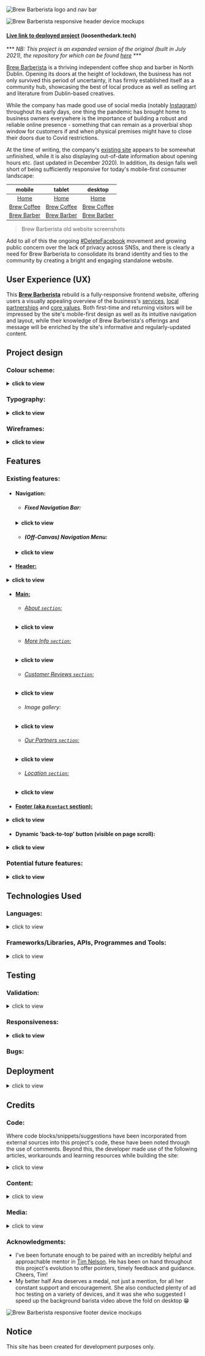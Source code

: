 ![Brew Barberista logo and nav bar](docs/images/screenshots/nav/brew-barberista-branded-navbar-with-logo.png)

![Brew Barberista responsive header device mockups](docs/images/screenshots/mockups/brew-barberista-header.png)

#### [Live link to deployed project](https://loosenthedark.tech/brew-barberista/) (loosenthedark.tech)

*** _NB: This project is an expanded version of the original (built in July 2021), the repository for which can be found [here](https://github.com/loosenthedark/brew-barberista)_ ***

[Brew Barberista](http://brewbarberista.ie/) is a thriving independent coffee shop and barber in North Dublin. Opening its doors at the height of lockdown, the business has not only survived this period of uncertainty, it has firmly established itself as a community hub, showcasing the best of local produce as well as selling art and literature from Dublin-based creatives.

While the company has made good use of social media (notably [Instagram](https://www.instagram.com/brewbarberista/)) throughout its early days, one thing the pandemic has brought home to business owners everywhere is the importance of building a robust and reliable online presence - something that can remain as a proverbial shop window for customers if and when physical premises might have to close their doors due to Covid restrictions.

At the time of writing, the company's [existing site](http://brewbarberista.ie/) appears to be somewhat unfinished, while it is also displaying out-of-date information about opening hours etc. (last updated in December 2020). In addition, its design falls well short of being sufficiently responsive for today's mobile-first consumer landscape:

mobile  |  tablet  |  desktop
:-------------------------:|:-------------------------:|:-------------------------:
[Home](docs/images/screenshots/old-site/brew-barberista-home-mobile.png)  |  [Home](docs/images/screenshots/old-site/brew-barberista-home-tablet.png) |  [Home](docs/images/screenshots/old-site/brew-barberista-home-desktop.png)
[Brew Coffee](docs/images/screenshots/old-site/brew-barberista-coffee-mobile.png)  |  [Brew Coffee](docs/images/screenshots/old-site/brew-barberista-coffee-tablet.png) |  [Brew Coffee](docs/images/screenshots/old-site/brew-barberista-coffee-desktop.png)
[Brew Barber](docs/images/screenshots/old-site/brew-barberista-barber-mobile.png)  |  [Brew Barber](docs/images/screenshots/old-site/brew-barberista-barber-tablet.png) |  [Brew Barber](docs/images/screenshots/old-site/brew-barberista-barber-desktop.png)

> Brew Barberista old website screenshots

Add to all of this the ongoing [#DeleteFacebook](https://twitter.com/search?q=%23DeleteFacebook) movement and growing public concern over the lack of privacy across SNSs, and there is clearly a need for Brew Barberista to consolidate its brand identity and ties to the community by creating a bright and engaging standalone website.

## User Experience (UX)

This [**Brew Barberista**](https://loosenthedark.tech/brew-barberista) rebuild is a fully-responsive frontend website, offering users a visually appealing overview of the business's [services](https://loosenthedark.tech/brew-barberista/#about), [local partnerships](https://loosenthedark.tech/brew-barberista/#partners) and [core values](https://loosenthedark.tech/brew-barberista/#more-info). Both first-time and returning visitors will be impressed by the site's mobile-first design as well as its intuitive navigation and layout, while their knowledge of Brew Barberista's offerings and message will be enriched by the site's informative and regularly-updated content.

## Project design

### Colour scheme:
<details>
  <summary>
  <b>click to view</b>
  </summary>

![Brew Barberista colour scheme (Coolors palette) screenshot](docs/images/screenshots/brew-barberista-colour-scheme.png)
</details>

### Typography:
<details>
  <summary>
  <b>click to view</b>
  </summary>

- #### Primary font...

  - **Family:** [Poppins](https://fonts.google.com/specimen/Poppins)
  - **Weights:** 300, 400, 500
  - **Fallback:** `sans-serif`

- #### Secondary (Heading) font...

  - **Family:** [Lora](https://fonts.google.com/specimen/Lora)
  - **Weights:** 600, 700
  - **Fallback:** `serif`
</details>

### Wireframes:
<details>
  <summary>
  <b>click to view</b>
  </summary>

  Initial design inspiration for the project's layout and aesthetic came from [this Frontend Mentor challenge spec](https://www.frontendmentor.io/challenges/sunnyside-agency-landing-page-7yVs3B6ef)
</details>

## Features

### Existing features:

- #### Navigation:

  - ##### Fixed Navigation Bar:
  <details>
  <summary>
  <b>click to view</b>
  </summary>

  ![](docs/images/screenshots/nav/nav-bar-mobile.png)  |  ![](docs/images/screenshots/nav/nav-bar-tablet.png)  |  ![](docs/images/screenshots/nav/nav-bar-tablet.png)
  :-------------------------:|:-------------------------:|:-------------------------:
  mobile  |  tablet |  desktop

    - There is a full-width nav bar fixed to the top of the viewport on all device sizes
    - The site's core navigation menu is hidden off-canvas initially to create a spacious feel across the landing area, where the user is greeted by the Brew Barberista `.navbar-logo` on the left-hand side and a `.navbar-toggler` button (aka 'hamburger icon') to the right
    - This logo is a modified version of the one featured in the nav bar of [the business's existing website](http://brewbarberista.ie/)
    - The [dark blue and gold colours that make up this logo](http://brewbarberista.ie/resources/Circular%20logo.jpg) directly inform this project's primary palette. A lighter shade of 'queen blue' [(featured throughout the current site's `footer`, for instance)](https://loosenthedark.tech/brew-barberista#contact) is taken directly from [the premises' brightly-painted shopfront](https://www.facebook.com/photo/?fbid=190590879506085&set=a.190590812839425).
  </details>

  - ##### (Off-Canvas) Navigation Menu:

  <details>
  <summary>
  <b>click to view</b>
  </summary>

  ![](docs/images/screenshots/nav/navbar-nav-mobile.png)  |  ![](docs/images/screenshots/nav/navbar-nav-tablet.png)  |  ![](docs/images/screenshots/nav/navbar-nav-desktop.png)
  :-------------------------:|:-------------------------:|:-------------------------:
  mobile  |  tablet |  desktop

    - The off-canvas `navbar-nav` menu mentioned above can be expanded by clicking on the `.navbar-toggler` button. This functionality has been enabled using custom JavaScript by listening for a relevant user click(s) and sliding the `.navbar-nav` into the viewport with CSS class toggling involving `absolute` positioning and appropriate transition effects. In addition, the icon comprising the `.navbar-toggler` button [animates on click](docs/images/screenshots/nav/nav-toggler-icons-animation.gif) to produce a dynamic yet smooth transition that is both distinctive and pleasing to the eye.
    - The expanded polygon-shaped menu contains links to each of the website's six internal sections containing content (see below), as well as a seventh link entitled 'Press'.
    - Clicking on this 'Press' link triggers an additional absolutely-positioned submenu featuring external links to recent Brew Barberista media appearances. Each of these links opens in a new browser tab due to the `<a>` tag's `target` property being set to `_blank`.
    - The bottom 'Contact' link consists of a blue call-to-action `button`. In keeping with UX best practices, clicking on any of the links embedded in the `.navbar-nav` will cause the menu to revert to its default off-canvas location as the site navigates to the designated location. Smooth scrolling has been enabled to streamline the navigation experience through use of the `scroll-behavior: smooth;` CSS rule on the document's `body` element.
    - It's worth noting that one further section of the site, a tiled image gallery, is purely decorative, and so no anchor link was deemed necessary.

  ![](docs/images/screenshots/nav/press-list-mobile.png)  |  ![](docs/images/screenshots/nav/press-list-tablet.png)  |  ![](docs/images/screenshots/nav/press-list-desktop.png)
  :-------------------------:|:-------------------------:|:-------------------------:
  mobile  |  tablet |  desktop
  </details>

- #### [Header:](https://loosenthedark.tech/brew-barberista)
<details>
  <summary>
  <b>click to view</b>
  </summary>

![](docs/images/screenshots/header/header-html-snippet.png)  |  ![](docs/images/screenshots/header/header-css-snippet.png)
:-------------------------:|:-------------------------:
`<header>` HTML code snippet  |  `.hero-header` and `.overlay` CSS code snippets

![](docs/images/screenshots/header/header-mobile.jpg)  |  ![](docs/images/screenshots/header/header-tablet.jpg)  |  ![](docs/images/screenshots/header/header-desktop.gif)
:-------------------------:|:-------------------------:|:-------------------------:
mobile  |  tablet |  desktop

  - ##### Mobile & Tablet (< 992px):

    - The site's above-the-fold real estate on mobile and tablet features a clean, soothing background image of a horizon out to sea. This was chosen due to Brew Barberista's prime [location](https://loosenthedark.tech/brew-barberista/#location) just off the Howth Road in Raheny, less than a kilometre uphill from the Dublin Bay coast road.
    - On page load this landing area is brought to life using animated hero icons: one a [takeaway cup of hot coffee](static/images/icons/icon-coffee-takeaway.svg), the other a [silhouette of a man with a striking hairstyle](static/images/icons/icon-silhouette.svg). These icons have been enlarged and had a 'zoom-into-view' `@keyframes icon-reveal` animation effect applied to them in order to capture the visitor's attention and hint at the services available at Brew Barberista.
    - There is also a gold-coloured downward-pointing chevron icon used to hook the user and encourage them to explore below the fold. This functionality has been enhanced by adding a gentle `@keyframes bobbing` animation effect in the project's stylesheet

  - ##### Desktop (> 991px):

    - A decision was made to change the `header` area's aesthetic on desktop devices. In place of the background image with animated icons are two short complementary video backgrounds: one showing [a barista pouring a cup of coffee](static/videos/bg-barista-pour.mp4), the other featuring [a closeup of a barber trimming a customer's hair](static/videos/bg-barber.mp4).
    - Both of these `video` elements have had their `opacity` reduced to keep them from being seen to occupy the foreground (and/or overly distract the user from the site's main content).
    - There has also been an `.overlay` class applied to an absolutely-positioned `div` element that acts as a subtle filter in line with the site's prevailing colour palette
    - One more additional `div` with `background-color` set to semi-opaque blue has had a `clip-path` rule applied to it. This has the effect of creating a symmetrical pair of roughly triangular 'corner areas', each containing an icon and a heading, which act as navigation links to 'Brew Coffee' and 'Brew Barber', respectively.
</details>

- #### [Main:](https://loosenthedark.tech/brew-barberista/#about)

  - ###### [About `section`:](https://loosenthedark.tech/brew-barberista/#about)
  <details>
  <summary>
  <b>click to view</b>
  </summary>

  ![](docs/images/screenshots/about/about-mobile.png)  |  ![](docs/images/screenshots/about/about-tablet.png)  |  ![](docs/images/screenshots/about/about-desktop.png)
  :-------------------------:|:-------------------------:|:-------------------------:
  mobile  |  tablet |  desktop

    - The site's first textual content appears in the area immediately below the `header` (referred to as the About section here for the sake of convenience). This `section` is in turn subdivided into two `div`s, [**Brew Coffee**](https://loosenthedark.tech/brew-barberista/#about) and [**Brew Barber**](https://loosenthedark.tech/brew-barberista/#barber), each accompanied by eye-catching background imagery and short, snappy summaries of the two sides of Brew Barberista's operations:
  </details>

  - ###### [More Info `section`:](https://loosenthedark.tech/brew-barberista/#more-info)
  <details>
  <summary>
  <b>click to view</b>
  </summary>

  ![](docs/images/screenshots/more-info/more-info-mobile.png)  |  ![](docs/images/screenshots/more-info/more-info-tablet.png)  |  ![](docs/images/screenshots/more-info/more-info-desktop.png)
  :-------------------------:|:-------------------------:|:-------------------------:
  mobile  |  tablet |  desktop

    - Each About subsection contains a 'More Info' hyperlink, which brings the user to the relevant follow-on subsection for that Brew Barberista service ([Brew Coffee](https://loosenthedark.tech/brew-barberista/#more-info) / [Brew Barber](https://loosenthedark.tech/brew-barberista/#get-in-touch)).
    - These two More Info subsections are stacked on mobile and tablet, and lie side by side on desktop
    - Each panel contains informative blurbs highlighting a variety of USPs offered by Brew Barberista. The text is set against carefully-positioned full-width and -height background images.
    - As screen width increases and space permits, several (initially hidden) elements are revealed across tablet and desktop devices. These include supplementary paragraphs of text and call-to-action `button`s.
    - The 'OUR PARTNERS' CTA `button` (visible on desktop only) in the [Brew Coffee `div`](https://loosenthedark.tech/brew-barberista/#more-info) directs the user to the [Our Partners `section`](#our-partners-section) of the site, while the 'BOOK NOW' `button` (visible on tablet and desktop) beneath the ['Get in touch' Brew Barber heading](https://loosenthedark.tech/brew-barberista/#get-in-touch) causes the page to scroll right down to the [`footer`](#footer-aka-contact-section), where the business's [contact details](https://loosenthedark.tech/brew-barberista/#contact) can be found.
  </details>

  - ###### [Customer Reviews `section`:](https://loosenthedark.tech/brew-barberista/#customer-reviews)
  <details>
  <summary>
  <b>click to view</b>
  </summary>

  ![](docs/images/screenshots/customer-reviews/customer-reviews-mobile.png)  |  ![](docs/images/screenshots/customer-reviews/customer-reviews-tablet.png)  |  ![](docs/images/screenshots/customer-reviews/customer-reviews-desktop.png)
  :-------------------------:|:-------------------------:|:-------------------------:
  mobile  |  tablet |  desktop

    - The Customer Reviews `section` boasts a selection of reviews from Brew Barberista customers, shining a light on what the business has to offer.
    - Each review consists of a customer avatar, excerpt from that customer's review, customer name and the source from which the review has been taken.
    - Semantic HTML elements have been used here: each review is wrapped inside a `figure` element, with nested `img` (avatar), `blockquote` (review body) and `figcaption` (name and review source) elements.

      ![](docs/images/screenshots/customer-reviews/customer-reviews-html-snippet.png)  |  
      :-------------------------:|
      `<figure>` HTML code snippet   |  

    - As with several other `section`s, the layout has been achieved using a combination of CSS positioning and flexbox on smaller screens, with CSS grid rules applied on desktop.
  </details>

  - ###### Image gallery:
  <details>
  <summary>
  <b>click to view</b>
  </summary>

  ![](docs/images/screenshots/image-gallery/image-gallery-mobile.png)  |  ![](docs/images/screenshots/image-gallery/image-gallery-tablet.png)  |  ![](docs/images/screenshots/image-gallery/image-gallery-desktop.png)
  :-------------------------:|:-------------------------:|:-------------------------:
  mobile  |  tablet |  desktop

    - As stated previously, the (untitled) image gallery is for decorative purposes only
    - A flexible and fluid layout has been achieved with flexbox - more specifically, through use of the `flex-wrap` CSS property
    - The gallery displays as a 2x2 grid on mobile, 3x2 on tablet (two extra image `div`s having had their `display` property toggled from `none` to `block`) and a single row containing four images (each with a `max-height` rule applied when the screen width reaches 1440px) on desktop
  </details>

  - ###### [Our Partners `section`:](https://loosenthedark.tech/brew-barberista/#partners)

  <details>
  <summary>
  <b>click to view</b>
  </summary>

  ![](docs/images/screenshots/partners/partners-mobile.png)  |  ![](docs/images/screenshots/partners/partners-tablet.png)  |  ![](docs/images/screenshots/partners/partners-desktop.png)
  :-------------------------:|:-------------------------:|:-------------------------:
  mobile  |  tablet |  desktop

    - A similarly fluid approach has been taken for the site's Our Partners `section`, which consists of a grid of logos belonging to companies/organisations that Brew Barberista has either championed or worked alongside
    - Each logo `img` is also a clickable link to the relevant company's website, with all of these external links opening in a new browser tab
    - Due to device width constraints, and in order to avoid generating a cluttered feel, two of the `section`'s twelve `figure` elements are hidden on mobile
  </details>

  - ###### [Location `section`:](https://loosenthedark.tech/brew-barberista/#location)
  <details>
  <summary>
  <b>click to view</b>
  </summary>

  ![](docs/images/screenshots/location/location-mobile.png)  |  ![](docs/images/screenshots/location/location-tablet.png)  |  ![](docs/images/screenshots/location/location-desktop.png)
  :-------------------------:|:-------------------------:|:-------------------------:
  mobile  |  tablet |  desktop

    - The last `main` `section` before the `footer` is a full-width rendering of the business's location on Google Maps
    - This has been implemented using a straightforward `script` call to the Maps API just inside `index.html`'s closing `<body>` tag
    - Map configuration and rendering is processed in a [`maps.js` file](static/js/maps.js) located in the project's [`js` subdirectory](static/js) of the [`static` directory](static)

      ![](docs/images/screenshots/location/location-js-snippet.png)  |  
      :-------------------------:|
      `maps.js` file JS code snippet   |

    - A `max-width` value of `60rem` has been set on the `.map-container` `div` across desktop devices to prevent the map from sprawling too far horizontally.
    - To create a bespoke and memorable user experience, the default Maps Marker image has been replaced by [a miniature version of the dark blue and gold Brew Barberista circular logo](static/images/icons/pin-brew-barberista.png)
  </details>

- #### [Footer (aka `#contact` section):](https://loosenthedark.tech/brew-barberista/#contact)
<details>
  <summary>
  <b>click to view</b>
  </summary>

The site's `footer` element is far from an afterthought, as it contains important contact information and social media links for Brew Barberista. There are three main ways the user might arrive here:

  1) By simply scrolling manually through the entire website
  2) By clicking the blue 'CONTACT' call-to-action `button` located at the foot of the [off-canvas `.navbar-nav` navigation menu](#off-canvas-navigation-menu)
  3) By clicking the gold-coloured 'BOOK NOW' CTA button located at the foot of the second [`section#more-info > div`](#more-info-section) on tablet and desktop

As outlined previously, the choice of a specific shade of blue as the `background-color` for this area was inspired by the actual coat of paint used on [the facade of Brew Barberista's physical premises](https://www.facebook.com/photo/?fbid=190590879506085&set=a.190590812839425) in D5 (_cf._ device mockups `footer` screenshots at the bottom of this `README` document).
</details>

- #### Dynamic 'back-to-top' button (visible on page scroll):
<details>
  <summary>
  <b>click to view</b>
  </summary>

One other important UX feature is a fixed-position dark-blue button containing an upward-pointing chevron icon that becomes available to the user as a single-click avenue back to the top of the page when they have scrolled more than 500px vertically downwards. This functionality has been put in place by listening out for a `window` [scroll event](https://developer.mozilla.org/en-US/docs/Web/API/Document/scroll_event) in the project's [`script.js` file](static/js/script.js). The `#btn-back-to-top` element's `display` property is then toggled back and forth between `none` and `block` in order to show/hide the button in the bottom right-hand corner of the viewport.

  ![](docs/images/screenshots/back-to-top/back-to-top-js-snippet.png)  |  ![](docs/images/screenshots/back-to-top/back-to-top-css-snippet.png)
  :-------------------------:|:-------------------------:
  `script.js` file event listener JS code snippet  |  `#btn-back-to-top` CSS code snippet

![](docs/images/screenshots/back-to-top/back-to-top-mobile.png)  |  ![](docs/images/screenshots/back-to-top/back-to-top-tablet.png)  |  ![](docs/images/screenshots/back-to-top/back-to-top-desktop.png)
:-------------------------:|:-------------------------:|:-------------------------:
mobile  |  tablet |  desktop
</details>

### Potential future features:
<details>
  <summary>
  <b>click to view</b>
  </summary>

- #### Favicon:

  The site's current favicon has been crudely created by simply cropping a circular cutout of the main Brew Barberista brand logo. A more professional-looking image (to be designed from scratch) would therefore be preferable going forward.

- #### Opening hours:

  These may vary (e.g. Brew Coffee is open seven days a week, whereas Brew Barber is closed two of those days), and will need to be confirmed in consulatation with the business owner. A couple of options for displaying these would be to place them in the `footer` or else maybe to make them viewable on click by toggling a modal from the site's `navbar-nav` menu.

- #### Contact/Booking form:

  At present, the user is unable to either contact Brew Barberista or make an appointment for a haircut from within the site itself - the Contact link in the `navbar-nav` just directs them to the [`footer`](https://loosenthedark.tech/brew-barberista/#contact), which lists the company's contact details along with social media links. A more comprehensive UX would incorporate a native form for reaching out to Brew Barberista without having to open a separate tab/window. Again, a pop-up modal might be suitable for this purpose, or else the form could maybe fit alongside the `.map-container` `div` on wider screens.

- #### Price list(s)/Menu:

  One way of engaging the user further would be to display prices for all of Brew Barberista's products and services. This would likely necessitate building an additional page(s), as the current landing page is probably too long to accommodate much more scrollable content.

- #### 'Meet The Team' section:

  One more potential feature to add would be a brief introductory profile section for each front-of-house member of the ['Brew Crew'](https://www.facebook.com/photo.php?fbid=183724086859431&set=pb.100056655232619.-2207520000..&type=3), as they're known. It would be best to maybe bring in a professional photographer if possible to take production-ready shots of the team at work. Together with a short, vox pop-style interview with each staff member, this would add a nice personal touch to the site and help connect the business more tangibly to its customer base.
</details>

## Technologies Used

### Languages:
<details>
  <summary>
  click to view
  </summary>

- [HTML5:](https://en.wikipedia.org/wiki/HTML5) used for structuring the site
- [CSS3:](https://en.wikipedia.org/wiki/Cascading_Style_Sheets) used for styling the site
- [JavaScript:](https://en.wikipedia.org/wiki/JavaScript) used for site logic and web page behaviour
</details>

### Frameworks/Libraries, APIs, Programmes and Tools:
<details>
  <summary>
  click to view
  </summary>

- [Google Fonts:](https://fonts.google.com/) used to import the Poppins and Lora fonts into the project's stylesheets
- [Font Awesome v5.15.3:](https://fontawesome.com/) used to add appropriate and visually appealing site icons
- [Gitpod:](https://gitpod.io/) used as the online IDE for the project
- [Git:](https://git-scm.com/) used for version control by utilising the Gitpod terminal to commit frequently to Git and push all commits to GitHub
- [GitHub:](https://github.com/) used to compile and remotely store the project's codebase following successive local commits initiated from the command line
- [Google Maps API:](https://developers.google.com/maps) used to provide a visual representation of Brew Barberista's location to site visitors
- [Adobe Illustrator:](https://www.googleadservices.com/pagead/aclk?sa=L&ai=DChcSEwjHh4e5sIXyAhXP6-0KHS7vASoYABAAGgJkZw&ae=2&ohost=www.google.com&cid=CAESQOD2cD2cs4zu4JpNTapSj1nbDmPmLIo3quvyOOMw9veyz__8LtydqbjQH8HTLrYcgDlnQb6l-F40o-SYGXLD1T0&sig=AOD64_0b1ay7NFSesjZymAaH8gGibU9W0w&q&adurl&ved=2ahUKEwiPv_64sIXyAhW8UBUIHS4nDYMQ0Qx6BAgCEAE) used to convert both Shutterstock vector downloads from `.eps` to the more manageable `.svg` file format
- [TinyJPG:](https://tinyjpg.com/) used for image compression
- [PicResize:](https://picresize.com/) used to crop and resize images
- [Brackets](http://brackets.io/) (desktop app version): used to make coloration edits to SVG files
- [Kapwing:](https://www.kapwing.com/) used as the project's go-to content editing resource, e.g. to shorten videos and customise [Brew Barberista partner logos](https://loosenthedark.tech/brew-barberista/#partners)
- [W3Schools HTML Color Picker:](https://www.w3schools.com/colors/colors_picker.asp) used for generating on-the-fly colour pairings and modifications (lightening, darkening etc. of core project colours)
- [WebAIM (contrast checker):](https://webaim.org/resources/contrastchecker/) / [WAVE Web Accessibility Evaluation Tool](https://wave.webaim.org/) used to ensure site foreground and background colour contrasts meet [WCAG 2 accessibility requirements](https://webaim.org/articles/contrast/)
- [Editor.md:](https://pandao.github.io/editor.md/en.html) used to format project Markdown in line with best practices
- [Ray.so:](https://ray.so/) used to create the code block images featured throughout this Markdown file
</details>

## Testing

### Validation:
<details>
  <summary>
  click to view
  </summary>

- [W3C](https://www.w3.org/)'s [Markup Validation Service](https://validator.w3.org/) was used to test the validity of all HTML used in this project. The code was [validated by direct input](https://validator.w3.org/#validate_by_input), and all suggested corrections were then made. As a result, all of the site's HTML source code now passes W3C validation with just a single warning message being returned, as is reflected in the following screenshot:
  - [index.html validation](docs/images/validation/html-validation.png)

- Likewise, the website's custom CSS stylesheet was checked for errors using [W3C](https://www.w3.org/)'s [CSS Validation Service](https://jigsaw.w3.org/css-validator/). Once again, [validation by direct input](https://jigsaw.w3.org/css-validator/#validate_by_input) was the preferred method selected, and all necessary changes were subsequently carried out. Consequently, the stylesheet now passes W3C validation with just a couple of warning/error messages concerning use of the `backdrop-filter` property being returned, as the following screenshot indicates:
  - [static/css/style.css validation](docs/images/validation/css-validation.png)
- The issue surrounding the incompatibility of `backdrop-filter` with the W3C validator appears to be [a well documented one](https://github.com/w3c/css-validator/issues/289). However, given that this property is present in the [MDN Docs](https://developer.mozilla.org/en-US/docs/Web/CSS/backdrop-filter) and [endorsed by CSS-Tricks](https://css-tricks.com/almanac/properties/b/backdrop-filter/), it has been used in this project in spite of the validator's error messages. Its [patchy browser support](https://caniuse.com/css-backdrop-filter) necessitated the use of a `@supports` query on [line 698](static/css/style.css) of the project's stylesheet (with a reasonable fallback option of an opaque background), as suggested in [this CSS-Tricks article](https://css-tricks.com/almanac/properties/b/backdrop-filter/)

- In a similar manner, both of the site's custom JavaScript files were validated against [JSHint](https://jshint.com/)'s error-detection tool, which is available both as an online linter and a Gitpod/VS Code extension for real-time JS problem-solving. After heeding various warning and error messages, at the time of deployment each of these .js documents passed JSHint validation with no problems detected.

|   |   |   | 
| :------------: |:---------------: |:-----:|
![](docs/images/validation/html-validation-icon.png)         |  ![](docs/images/validation/css-validation-icon.png)               | ![](docs/images/validation/js-validation-icon.png)

</details>

### Responsiveness:
<details>
  <summary>
  <b>click to view</b>
  </summary>

  - All testing was performed manually, and on a near-constant basis as the project evolved. [Google Chrome DevTools](https://developers.google.com/web/tools/chrome-devtools/?utm_source=dcc&utm_medium=redirect&utm_campaign=2018Q2) served as an indispensable resource throughout this testing process, allowing incremental adjustments to be made to the site's infrastructure and layout. [Firefox Developer Tools](https://developer.mozilla.org/en-US/docs/Tools) was preferred when building out the grid layout on desktop, as this offers a broader suite of grid functionality than Chrome. The site's responsiveness was also closely monitored and rigorously tested from start to finish using the developer-oriented [Responsively browser](https://responsively.app/).

|  | `header`  | `nav .navbar-nav`  | `nav #press-list`  | `main > section#about .coffee` | `main > section#about .barber`  | `main > section#more-info .local-business`  | `main > section#more-info .get-in-touch`  | `main > section#customer-reviews`  | `main > section#gallery`  | `main > section#partners`  | `main > section#location`  | `footer#contact`  | 
| :------------ |:---------------: |:-----:|:---------------:|:---------------: |:-----:|:---------------:|:---------------: |:-----:|:---------------:|:---------------: |:-----:|:---------------:|
|    Samsung Galaxy S5      |     ![](docs/images/responsiveness/samsung/samsung-galaxy-s5-1.jpg)            |   ![](docs/images/responsiveness/samsung/samsung-galaxy-s5-2.jpg)   |     ![](docs/images/responsiveness/samsung/samsung-galaxy-s5-3.jpg)           |    ![](docs/images/responsiveness/samsung/samsung-galaxy-s5-4.jpg)    | ![](docs/images/responsiveness/samsung/samsung-galaxy-s5-5.jpg)      | ![](docs/images/responsiveness/samsung/samsung-galaxy-s5-6.jpg)        | ![](docs/images/responsiveness/samsung/samsung-galaxy-s5-7.jpg)      | ![](docs/images/responsiveness/samsung/samsung-galaxy-s5-8.jpg)      | ![](docs/images/responsiveness/samsung/samsung-galaxy-s5-9.jpg)      | ![](docs/images/responsiveness/samsung/samsung-galaxy-s5-10.jpg)        | ![](docs/images/responsiveness/samsung/samsung-galaxy-s5-11.jpg)      | ![](docs/images/responsiveness/samsung/samsung-galaxy-s5-12.jpg)      

  - A variety of actual physical devices were used to test real-life responsiveness. These ranged in size from a Samsung Galaxy S5 (screen width 360px) right up to a 32" LED Android Smart TV (using this device's native [Odin browser/ADK](https://play.google.com/store/apps/details?id=com.hisense.odinbrowser&hl=en&gl=US)). Other devices used in testing included an Acer Aspire F 15 Windows laptop, a 13" MacBook Pro, the Moto G4 and Huawei P20 smartphones, and a Kindle Fire tablet.

  - In addition to Chrome, Firefox and Odin, the site was also viewed numerous times in the Safari, Microsoft Edge and Amazon Silk browsers prior to completion.
</details>

### Bugs:

## Deployment
<details>
  <summary>
  click to view
  </summary>

### GitHub Pages:

This project has been deployed to [GitHub Pages](https://en.wikipedia.org/wiki/GitHub#GitHub_Pages). The deployment process carried out was as follows...

1. [**Sign in** to GitHub](https://github.com/login) and locate the [relevant repository](https://github.com/loosenthedark/brew-barberista-landing-page). If you do not have a GitHub account, you may create one [here](https://github.com/signup).
2. At the top of the project repository page, select **Settings**. 
3. On the Settings page, scroll down the menu flanking the left-hand side of the screen and select **Pages** near the bottom of the list of options.

This will open GitHub Pages....

4. Under **Source**, click the dropdown displaying **Branch: None** and select the **master** branch. Click **Save**. 
5. The page will then automatically refresh and inform you that the site is now ready to be published, as well as indicating the `https://` address to be used. 
6. For reference purposes, a link to this newly-published site can be found in the **Pages** section of **Settings** (described above).

### Forking the GitHub Repository:

It is possible to fork this GitHub repository to view and/or make changes without affecting the original. This is achieved by following these steps...

1. [**Sign in** to your GitHub account](https://github.com/login) and locate the [relevant repository](https://github.com/loosenthedark/brew-barberista-landing-page).
2. Click on **Fork**, located near the top right-hand corner of the repository page.
3. You will now have a copy of this project's repository in your own GitHub account.

### Making a local clone:

It is possible to copy the repository to your local machine so that you can fix merge conflicts, add or remove files and push larger commits without affecting the original project code. Cloning a repository pulls down a full copy of all the repo data that GitHub has at that point in time. See the [GitHub Docs](https://docs.github.com/en/github/creating-cloning-and-archiving-repositories/cloning-a-repository) for further information, and below for a brief summary...

1. [**Sign in** to your GitHub account](https://github.com/login) and locate the [relevant repository](https://github.com/loosenthedark/brew-barberista-landing-page).
2. Click on the **Code** dropdown next to the green **Gitpod** button. This will reveal the **Clone** option.
3. In order to clone the repository using `HTTPS`, select **HTTPS** and copy the link shown (there is a copy button to the right of the URL).
4. Next, open **Git Bash** (see [here](https://git-scm.com/downloads) for an overview of download options, if required).
5. Change the current working directory on your local machine to the location where you want the cloning to be made.
6. Type `git clone` into your IDE terminal followed by the URL you copied in Step 3 above, i.e.

```
https://github.com/loosenthedark/brew-barberista-landing-page.git
```

7. Press **Enter**. 
8. Your local clone has now been created.

_See the [GitHub Docs](https://docs.github.com/en/github/creating-cloning-and-archiving-repositories) for more information on all of the above processes._
</details>

## Credits

### Code:

Where code blocks/snippets/suggestions have been incorporated from external sources into this project's code, these have been noted through the use of comments. Beyond this, the developer made use of the following articles, workarounds and learning resources while building the site:
<details>
  <summary>
  click to view
  </summary>

- ['Bootstrap 4 simple back to top with smooth scroll'](https://bbbootstrap.com/snippets/simple-back-top-smooth-scroll-17111555) (BBBootstrap)
- ['Show div after 500px scroll'](https://jsfiddle.net/amirsaleem/xpd1wr7n/) (JSFiddle)
- ['How to crop SVG file within HTML/CSS'](https://stackoverflow.com/questions/37588405/how-to-crop-svg-file-within-html-css/37589395) (Stack Overflow)
- ['CSS Clipping Path with CSS Shapes'](https://codepen.io/heyitsolivia/pen/EICDK?editors=1100) (CodePen)
- ['A Complete Guide to Grid'](https://css-tricks.com/snippets/css/complete-guide-grid/) (CSS-Tricks)
- ['Create a Website With Video Background'](https://www.youtube.com/watch?v=8MgpE2DTTKA) (Traversy Media)
- ['How do I loop through multiple background videos?'](https://stackoverflow.com/questions/54380721/how-do-i-loop-through-multiple-background-videos) (Stack Overflow)
- ['How to change the playing speed of videos in HTML5?'](https://stackoverflow.com/questions/3027707/how-to-change-the-playing-speed-of-videos-in-html5)] (Stack Overflow)
- [’How can one display images side by side in a GitHub README.md?](https://stackoverflow.com/questions/24319505/how-can-one-display-images-side-by-side-in-a-github-readme-md) (Stack Overflow)
- ['`<details>`: The Details disclosure element'](https://developer.mozilla.org/en-US/docs/Web/HTML/Element/details) (MDN Web Docs)
  - My mentor kindly alerted me to this means of making my README more compact and readable via [his own demo implementation](docs/images/screenshots/details.png)
- [Morten Rand-Hendriksen](https://twitter.com/mor10)'s [LinkedIn Learning courses](https://www.linkedin.com/learning/instructors/morten-rand-hendriksen) on CSS, and in particular his advice on the principles of [progressive enhancement](docs/images/screenshots/mor10-progressive-enhancement.png) proved especially useful when implementing a CSS grid layout for larger screens
</details>

### Content:
<details>
  <summary>
  click to view
  </summary>

- Most of the `body` text was composed by the developer, and is an extension of the content on Brew Barberista's existing site, along with relevant supplementary information found across the business's social media channels
- The [customer reviews](https://loosenthedark.tech/brew-barberista/#customer-reviews) are legitimate - below are links to the originals of each:
  - [Tripadvisor review](https://www.tripadvisor.ie/ShowUserReviews-g186605-d23032935-r780386055-Brew_Barberista-Dublin_County_Dublin.html#REVIEWS)
  - [Lovin Dublin quote](https://lovindublin.com/amp/food-drink/22-of-dublins-best-sausage-rolls-as-voted-by-you?utm_campaign=article&utm_source=twitter&utm_medium=web)
  - [Google Review #1](https://www.google.com/maps/contrib/103803718842789538353/reviews/@53.3810542,-6.1654387,17z/data=!3m1!4b1!4m3!8m2!3m1!1e1?hl=en-IE)
  - [Google Review #2](https://goo.gl/maps/sTyXPyPDziQCF67W9)
</details>

### Media:
<details>
  <summary>
  click to view
  </summary>

| [**Website section**] Media title/description  | Media format  | Credit  | Link to original media source(s)  | 
| :------------ |:--------------- |:-----|:---------------|
| **`head`**         |                 |      |                |
| Brew Barberista circular brand logo      | image        | [Brew Barberista](http://brewbarberista.ie/)      | [Brew Barberista website header](http://brewbarberista.ie/resources/Circular%20logo.jpg)      |
| Brew Barberista owner press pic      | photo        | [Frank McGrath](https://www.facebook.com/FrankMcgrathPhotography)      | [Independent.ie](https://www.independent.ie/irish-news/a-cut-above-the-new-barber-offering-a-proper-coffee-while-you-get-your-hair-cut-39820368.html)      |
| **`nav`**         |                 |      |                |
| Brew Barberista main brand logo      | image        | [Brew Barberista](http://brewbarberista.ie/)      | [Brew Barberista website header](http://brewbarberista.ie/resources/Circular%20logo.jpg)      |
| gold hamburger icon      | icon        | [Font Awesome](https://fontawesome.com/license)      | [Font Awesome](https://fontawesome.com/v5.15/icons/bars?style=solid)      |
| gold coffee mug icon      | icon        | [Font Awesome](https://fontawesome.com/license)      | [Font Awesome](https://fontawesome.com/v5.15/icons/mug-hot?style=solid)      |
| **`header`**         |                 |      |                |
| 'Calm Sea Under Blue Sky'      | photo  | [cottonbro](https://www.pexels.com/@cottonbro)      | [Pexels](https://www.pexels.com/photo/calm-sea-under-blue-sky-4571251)      |
| 'Fashion silhouette hipster style'      | vector illustration  | [RomanYa](https://www.shutterstock.com/g/RomanYa)      | [Shutterstock](https://www.shutterstock.com/image-vector/fashion-silhouette-hipster-style-vector-illustration-161463794)      |
| 'Paper mug with hot drink inside'      | vector illustration  | [Agnieszka Karpinska](https://www.shutterstock.com/g/Panptys)      | [Shutterstock](https://www.shutterstock.com/image-vector/paper-mug-hot-drink-inside-vector-322930262)      |
| 'A Barista Making A Coffee Artistically'      | video  | [Ketut Subiyanto](https://www.pexels.com/@ketut-subiyanto)      | [Pexels](https://www.pexels.com/video/a-barista-making-a-coffee-artistically-4378109/)      |
| 'A Man Shaving A Man's Facial Hair'      | video  | [Pavel Danilyuk](https://www.pexels.com/@pavel-danilyuk)      | [Pexels](https://www.pexels.com/video/a-man-shaving-a-man-s-facial-hair-4178140/)      |
| **`main`**         |                 |      |                |
| 'Cold Brew'      | photo      | [Andrew "Donovan" Valdivia](https://unsplash.com/@donovan_valdivia?utm_source=unsplash&utm_medium=referral&utm_content=creditCopyText)      | [Unsplash](https://unsplash.com/photos/mMI5sdLFoHMt)      |
| 'Anonymous barista pouring milk from jug into paper cup'      | photo  | [Ketut Subiyanto](https://www.pexels.com/@ketut-subiyanto)      | [Pexels](https://www.pexels.com/photo/anonymous-barista-pouring-milk-from-jug-into-paper-cup-4350051/)      |
| barber's kit against orange background      | photo      | [Sinval Carvalho](https://unsplash.com/@sinvalbmx)      | [Unsplash](https://unsplash.com/photos/WbEibGKHBMY)      |
| 'Baked Pastries'      | photo      | [Magda Ehlers](https://www.pexels.com/@magda-ehlers-pexels)      | [Pexels](https://www.pexels.com/photo/baked-pastries-2573870)      |
| 'Brown Coffee Beans on Gray Textile'      | photo      | [Liana Horodetska](https://www.pexels.com/@liana-horodetska-5077625)      | [Pexels](https://www.pexels.com/photo/dawn-caffeine-coffee-dark-7507365/)      |
| 'Man in White and Black Stripe Shirt Holding Black Pen'      | photo      | [cottonbro](https://www.pexels.com/@cottonbro)      | [Pexels](https://www.pexels.com/photo/man-in-white-and-black-stripe-shirt-holding-black-pen-3998429/)      |
| 'White Ceramic Mug With Brown Liquid'      | photo      | [Gareth Rees](https://www.pexels.com/@gareth-rees-2793957)      | [Pexels](https://www.pexels.com/photo/white-ceramic-mug-with-brown-liquid-4334758/)      |
| 'Straight Razor Kit'      | photo      | [Josh Sorenson](https://www.pexels.com/@joshsorenson)      | [Pexels](https://www.pexels.com/photo/straight-razor-kit-995300/)      |
| 'Set of disposable paper coffee cups'      | photo      | [Ketut Subiyanto](https://www.pexels.com/@ketut-subiyanto)      | [Pexels](https://www.pexels.com/photo/set-of-disposable-paper-coffee-cups-4349942/)      |
| customer avatars      | photos        | [UI Faces](https://uifaces.co/license) / [Random User Generator](https://randomuser.me/copyright)      | [#1](https://randomuser.me/api/portraits/women/26.jpg) / [#2](https://uifaces.co/our-content/donated/l1qF9oeF.jpg) / [#3](https://randomuser.me/api/portraits/men/43.jpg)      |
| Lovin Dublin avatar      | image        | [Lovin Dublin](https://t.co/Qz2mocJaYK?amp=1)      | [Lovin Dublin Twitter profile](https://twitter.com/LovinDublin/photo)      |
| Brew Barber customer black & white image     | photo        | [Brew Barberista Facebook page](https://www.facebook.com/brew.barberista)      | [Facebook](https://www.facebook.com/photo.php?fbid=246151787283327&set=pb.100056655232619.-2207520000..&type=3)      |
| 3fe logo      | logo        | [3fe](https://3fe.com/)      | [3fe website](https://3fe.com/uploads/3fe-social.jpg)      |
| Victoria Arduino logo      | logo        | [Victoria Arduino](https://www.victoriaarduino.com/)      | [Jimmy's Espresso Services](https://www.jimmys-espresso.co.uk/wp-content/uploads/2019/02/victoria-arduino-Narrow-Logo1-400.jpg)      |
| Tartine Organic Bakery logo      | logo        | [Tartine](https://www.tartine.ie/)      | [Veganic](https://veganic.ie/wp-content/uploads/2020/08/Tartine-Logo.jpg)      |
| Pieman logo      | logo        | [Pieman](https://www.thepieman.ie/)      | [Pieman website](https://images.squarespace-cdn.com/content/v1/58ab0e006b8f5bc50827b39e/1490268707882-D78IF5OH3SWO1502QB35/image-asset.png)      |
| Nic Gemma Cupcakes logo      | logo        | [Nic Gemma Cupcakes](https://www.instagram.com/nicgemmacupcakes/)      | [Nic Gemma Instagram page](https://scontent-dub4-1.cdninstagram.com/v/t51.2885-19/s320x320/145182603_3018544658415446_2135604228419315042_n.jpg?_nc_ht=scontent-dub4-1.cdninstagram.com&_nc_ohc=i2UDd_VT8ggAX9kCAwN&edm=ABfd0MgBAAAA&ccb=7-4&oh=a3bd6c9fd36b16adf253dc9f2c1d2e4a&oe=610BCD9E&_nc_sid=7bff83)      |
| The Raw Juice Company logo      | logo        | [The Raw Juice Company](https://raw.ie/)      | The Raw Juice Company [website](https://raw.ie/img/raw-food-and-beverage-solutions-logo-1605189335.jpg) & [Facebook page](https://www.facebook.com/The-Raw-Juice-Company-Ireland-113344153656389/photos/a.113344320323039/113489553641849)      |
| Korina Bakery logo      | logo        | [Korina Bakery](https://www.thegreendoor.ie/korina-bakery)      | [Korina Bakery Facebook page](https://www.facebook.com/korinabakery/photos/a.2251060755165684/2251062425165517)      |
| Tonja Maguire Art logo      | logo        | [Tonja Maguire Art](https://www.tonjamaguireart.com/)      | [Tonja Maguire Art Facebook page](https://www.facebook.com/Tonjamaguireart/photos/a.401354727329500/402379617227011)      |
| Conscious Cup Campaign logo      | logo        | [Conscious Cup Campaign](https://www.consciouscup.ie/)      | [Conscious Cup Campaign website](https://www.consciouscup.ie/images/cropped-cc_wp_headerb4.png)      |
| Pieta Darkness Into Light logo      | logo        | [Pieta](https://www.pieta.ie/)      | [Darkness Into Light 2021 website](https://www.darknessintolight.ie/home-page-2021)      |
| St. Francis Hospice logo      | logo        | [Saint Francis Hospice](https://www.sfh.ie/)      | [Laimoon](https://cdn.laimoon.com/content_1431673462-kp10.jpg)      |
| Raheny Business Association logo      | logo        | [Raheny Business Association](https://www.rahenybusiness.com/)      | [Raheny Business Association website](https://images.squarespace-cdn.com/content/v1/5a79bf21f9a61eae5ef4b493/1518545668706-0DFZ2XTG3NMNYHHRYJAW/Raheny-Business-Association-Logo-Revised.png?format=1500w)      |
| **`footer`**         |                 |      |                |
| 'Gmail New 2020 Vector'      | vector icon  | [IconApe](https://iconape.com/)      | [IconApe](https://iconape.com/gmail-new-2020-seeklogo-com-3-logo-icon-svg-png.html)      |
| 'Dog Friendly sign'      | image  | [SVGCraftLounge](https://www.etsy.com/ie/shop/SVGCraftLounge?ref=l2-about-shopname)      | [Etsy](https://www.etsy.com/ie/listing/1046348333/dog-friendly-sign-printable-and-cut-file?ga_order=most_relevant&ga_search_type=all&ga_view_type=gallery&ga_search_query=no+pets+allowed+png&ref=sr_gallery-2-26&pro=1)      |
</details>

### Acknowledgments:

- I've been fortunate enough to be paired with an incredibly helpful and approachable mentor in [Tim Nelson](https://github.com/TravelTimN). He has been on hand throughout this project's evolution to offer pointers, timely feedback and guidance. Cheers, Tim!
- My better half Ana deserves a medal, not just a mention, for all her constant support and encouragement. She also conducted plenty of ad hoc testing on a variety of devices, and it was she who suggested I speed up the background barista video above the fold on desktop 😁

![Brew Barberista responsive footer device mockups](docs/images/screenshots/mockups/brew-barberista-footer.png)

## Notice

This site has been created for development purposes only.
